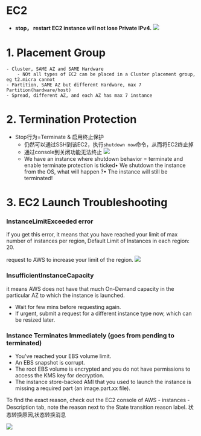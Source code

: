 # EC2

- **stop， restart EC2 instance will not lose Private IPv4.**
    ![](https://i.loli.net/2019/08/10/fDc3owzHSvWJByP.png)
    
# 1. Placement Group
    - Cluster, SAME AZ and SAME Hardware
        - NOt all types of EC2 can be placed in a Cluster placement group, eg t2.micra cannot
    - Partition, SAME AZ but different Hardware, max 7 Partition(hardware/host)
    - Spread, different AZ, and each AZ has max 7 instance 

# 2. Termination Protection
- Stop行为=Terminate & 启用终止保护 
    - 仍然可以通过SSH到该EC2，执行`shutdown now`命令，从而将EC2终止掉
    - 通过console到关闭功能无法终止
        ![](https://i.loli.net/2019/08/10/IiGCw4LZm5kOVRS.png)
    - We have an instance where shutdown behavior = terminate and enable terminate protection is ticked• We shutdown the instance from the OS, what will happen ?• The instance will still be terminated!
    
# 3. EC2 Launch Troubleshooting
### InstanceLimitExceeded error

if you get this error, it means that you have reached your limit of max number of instances per region, Default Limit of Instances in each region: 20.

request to AWS to increase your limit of the region.
![](https://i.loli.net/2019/08/10/PAjTno3UWiwmaz7.png)

### InsufficientInstanceCapacity 

it means AWS does not have that much On-Demand capacity in the particular AZ to which the instance is launched.

- Wait for few mins before requesting again.
- If urgent, submit a request for a different instance type now, which can be resized later.

### Instance Terminates Immediately (goes from pending to terminated)

- You've reached your EBS volume limit.
- An EBS snapshot is corrupt.
- The root EBS volume is encrypted and you do not have permissions to access the KMS key for decryption.
- The instance store-backed AMI that you used to launch the instance is missing a required part (an image.part.xx file).

To find the exact reason, check out the EC2 console of AWS - instances - Description tab, note the reason next to the State transition reason label. 状态转换原因,状态转换消息

![](https://i.loli.net/2019/08/10/xGo7NgARjHSdeab.png)




